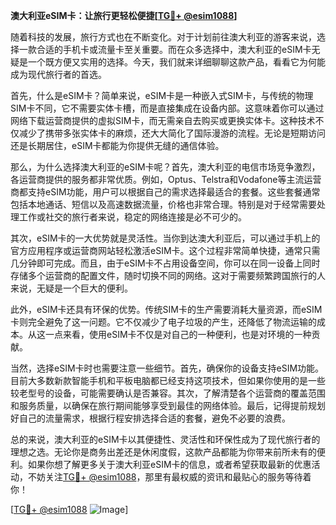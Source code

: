 **澳大利亚eSIM卡：让旅行更轻松便捷[[TG💪+ @esim1088](https://t.me/s/esim1088)]**

随着科技的发展，旅行方式也在不断变化。对于计划前往澳大利亚的游客来说，选择一款合适的手机卡或流量卡至关重要。而在众多选择中，澳大利亚的eSIM卡无疑是一个既方便又实用的选择。今天，我们就来详细聊聊这款产品，看看它为何能成为现代旅行者的首选。

首先，什么是eSIM卡？简单来说，eSIM卡是一种嵌入式SIM卡，与传统的物理SIM卡不同，它不需要实体卡槽，而是直接集成在设备内部。这意味着你可以通过网络下载运营商提供的虚拟SIM卡，而无需亲自去购买或更换实体卡。这种技术不仅减少了携带多张实体卡的麻烦，还大大简化了国际漫游的流程。无论是短期访问还是长期居住，eSIM卡都能为你提供无缝的通信体验。

那么，为什么选择澳大利亚的eSIM卡呢？首先，澳大利亚的电信市场竞争激烈，各运营商提供的服务都非常优质。例如，Optus、Telstra和Vodafone等主流运营商都支持eSIM功能，用户可以根据自己的需求选择最适合的套餐。这些套餐通常包括本地通话、短信以及高速数据流量，价格也非常合理。特别是对于经常需要处理工作或社交的旅行者来说，稳定的网络连接是必不可少的。

其次，eSIM卡的一大优势就是灵活性。当你到达澳大利亚后，可以通过手机上的官方应用程序或运营商网站轻松激活eSIM卡。这个过程非常简单快捷，通常只需几分钟即可完成。而且，由于eSIM卡不占用设备空间，你可以在同一设备上同时存储多个运营商的配置文件，随时切换不同的网络。这对于需要频繁跨国旅行的人来说，无疑是一个巨大的便利。

此外，eSIM卡还具有环保的优势。传统SIM卡的生产需要消耗大量资源，而eSIM卡则完全避免了这一问题。它不仅减少了电子垃圾的产生，还降低了物流运输的成本。从这一点来看，使用eSIM卡不仅是对自己的一种便利，也是对环境的一种贡献。

当然，选择eSIM卡时也需要注意一些细节。首先，确保你的设备支持eSIM功能。目前大多数新款智能手机和平板电脑都已经支持这项技术，但如果你使用的是一些较老型号的设备，可能需要确认是否兼容。其次，了解清楚各个运营商的覆盖范围和服务质量，以确保在旅行期间能够享受到最佳的网络体验。最后，记得提前规划好自己的流量需求，根据行程安排选择合适的套餐，避免不必要的浪费。

总的来说，澳大利亚的eSIM卡以其便捷性、灵活性和环保性成为了现代旅行者的理想之选。无论你是商务出差还是休闲度假，这款产品都能为你带来前所未有的便利。如果你想了解更多关于澳大利亚eSIM卡的信息，或者希望获取最新的优惠活动，不妨关注[TG💪+ @esim1088](https://t.me/s/esim1088)，那里有最权威的资讯和最贴心的服务等待着你！

[[TG💪+ @esim1088](https://t.me/s/esim1088) ![Image](https://i.postimg.cc/4NQfJmqS/Snipaste-2025-05-13-00-14-12.png)]